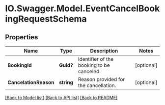 # IO.Swagger.Model.EventCancelBookingRequestSchema
## Properties

Name | Type | Description | Notes
------------ | ------------- | ------------- | -------------
**BookingId** | **Guid?** | Identifier of the booking to be canceled. | [optional] 
**CancelationReason** | **string** | Reason provided for the cancellation. | [optional] 

[[Back to Model list]](../README.md#documentation-for-models) [[Back to API list]](../README.md#documentation-for-api-endpoints) [[Back to README]](../README.md)

